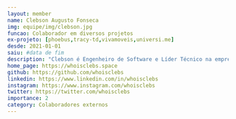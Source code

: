```yaml
---
layout: member
name: Clebson Augusto Fonseca
img: equipe/img/clebson.jpg
funcao: Colaborador em diversos projetos
ex-projeto: [phoebus,tracy-td,vivamoveis,universi.me]
desde: 2021-01-01
saiu: #data de fim
description: "Clebson é Engenheiro de Software e Líder Técnico na empresa Phoebus Tecnologia. Foi bolsista e colaborador em diversos projetos do AYTY. Possui conhecimento avançado sobre diversas áreas do desenvolvimento de software (back-end, front-end, devops, segurança, etc.). Empresário, fundou a Ledthinking, uma empresa de consultoria de software que busca oferecer soluções inteligentes para clientes em diferentes partes do mundo. Clebson também tem interesse em áreas como engenharia de software, startups, empreendedorismo, dívidas técnicas, negócios e design de produto. Está constantemente envolvido nesses temas, buscando evoluir suas habilidades e construir soluções inovadoras."
home_page: https://whoisclebs.space
github: https://github.com/whoisclebs
linkedin: https://www.linkedin.com/in/whoisclebs
instagram: https://www.instagram.com/whoisclebs
twitter: https://twitter.com/whoisclebs
importance: 2
category: Colaboradores externos
---
```

